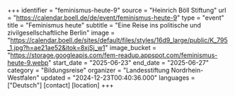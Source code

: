 +++
identifier = "feminismus-heute-9"
source = "Heinrich Böll Stiftung"
url = "https://calendar.boell.de/de/event/feminismus-heute-9"
type = "event"
title = "Feminismus heute"
subtitle = "Eine Reise ins politische und zivilgesellschaftliche Berlin"
image = "https://calendar.boell.de/sites/default/files/styles/16d9_large/public/K_795_1.jpg?h=ae21ae52&itok=8xjSj_w1"
image_bucket = "https://storage.googleapis.com/fem-readup.appspot.com/feminismus-heute-9.webp"
start_date = "2025-06-23"
end_date = "2025-06-27"
category = "Bildungsreise"
organizer = "Landesstiftung Nordrhein-Westfalen"
updated = "2024-12-23T00:40:36.000"
languages = ["Deutsch"]
[contact]
[location]
+++